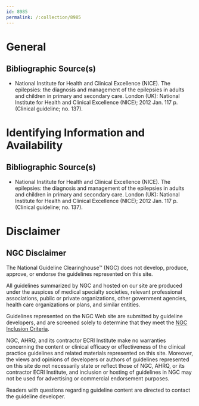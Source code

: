 ```yaml
---
id: 8985
permalink: /:collection/8985
---
```


# General

## Bibliographic Source(s)

- National Institute for Health and Clinical Excellence (NICE). The epilepsies: the diagnosis and management of the epilepsies in adults and children in primary and secondary care. London (UK): National Institute for Health and Clinical Excellence (NICE); 2012 Jan. 117 p. (Clinical guideline; no. 137).

# Identifying Information and Availability

## Bibliographic Source(s)

- National Institute for Health and Clinical Excellence (NICE). The epilepsies: the diagnosis and management of the epilepsies in adults and children in primary and secondary care. London (UK): National Institute for Health and Clinical Excellence (NICE); 2012 Jan. 117 p. (Clinical guideline; no. 137).

# Disclaimer

## NGC Disclaimer

The National Guideline Clearinghouse™ (NGC) does not develop, produce, approve, or endorse the guidelines represented on this site.

All guidelines summarized by NGC and hosted on our site are produced under the auspices of medical specialty societies, relevant professional associations, public or private organizations, other government agencies, health care organizations or plans, and similar entities.

Guidelines represented on the NGC Web site are submitted by guideline developers, and are screened solely to determine that they meet the [NGC Inclusion Criteria](/help-and-about/summaries/inclusion-criteria).

NGC, AHRQ, and its contractor ECRI Institute make no warranties concerning the content or clinical efficacy or effectiveness of the clinical practice guidelines and related materials represented on this site. Moreover, the views and opinions of developers or authors of guidelines represented on this site do not necessarily state or reflect those of NGC, AHRQ, or its contractor ECRI Institute, and inclusion or hosting of guidelines in NGC may not be used for advertising or commercial endorsement purposes.

Readers with questions regarding guideline content are directed to contact the guideline developer.

